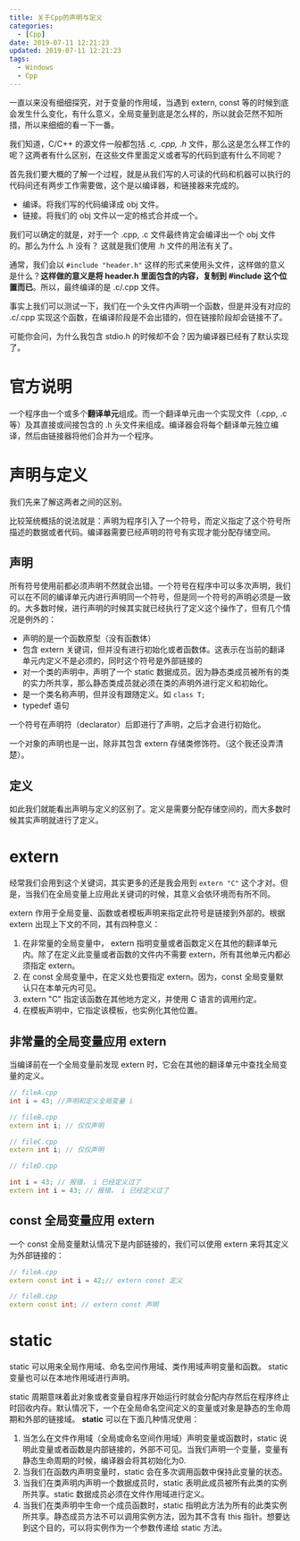 ```yaml
---
title: 关于Cpp的声明与定义
categories:
  - [Cpp]
date: 2019-07-11 12:21:23
updated: 2019-07-11 12:21:23
tags: 
  - Windows
  - Cpp
---
```

一直以来没有细细探究，对于变量的作用域，当遇到 extern, const 等的时候到底会发生什么变化，有什么意义，全局变量到底是怎么样的，所以就会茫然不知所措，所以来细细的看一下一番。

<!--more-->

我们知道，C/C++ 的源文件一般都包括 *.c, .cpp, .h* 文件，那么这是怎么样工作的呢？这两者有什么区别，在这些文件里面定义或者写的代码到底有什么不同呢？

首先我们要大概的了解一个过程，就是从我们写的人可读的代码和机器可以执行的代码间还有两步工作需要做，这个是以编译器，和链接器来完成的。

- 编译。将我们写的代码编译成 obj 文件。
- 链接。将我们的 obj 文件以一定的格式合并成一个。

我们可以确定的就是，对于一个 .cpp, .c 文件最终肯定会编译出一个 obj 文件的。那么为什么 .h 没有？ 这就是我们使用 .h 文件的用法有关了。

通常，我们会以 `#include "header.h"` 这样的形式来使用头文件，这样做的意义是什么？**这样做的意义是将 header.h 里面包含的内容，复制到 #include 这个位置而已**。所以，最终编译的是 .c/.cpp 文件。

事实上我们可以测试一下，我们在一个头文件内声明一个函数，但是并没有对应的 .c/.cpp 实现这个函数，在编译阶段是不会出错的，但在链接阶段却会链接不了。

可能你会问，为什么我包含 stdio.h 的时候却不会？因为编译器已经有了默认实现了。
# 官方说明

一个程序由一个或多个**翻译单元**组成。而一个翻译单元由一个实现文件（.cpp, .c 等）及其直接或间接包含的 .h 头文件来组成。编译器会将每个翻译单元独立编译，然后由链接器将他们合并为一个程序。

# 声明与定义

我们先来了解这两者之间的区别。

比较笼统概括的说法就是：声明为程序引入了一个符号，而定义指定了这个符号所描述的数据或者代码。编译器需要已经声明的符号有实现才能分配存储空间。

## 声明

所有符号使用前都必须声明不然就会出错。一个符号在程序中可以多次声明，我们可以在不同的编译单元内进行声明同一个符号，但是同一个符号的声明必须是一致的。大多数时候，进行声明的时候其实就已经执行了定义这个操作了，但有几个情况是例外的：

- 声明的是一个函数原型（没有函数体）
- 包含 extern 关键词，但并没有进行初始化或者函数体。这表示在当前的翻译单元内定义不是必须的，同时这个符号是外部链接的
- 对一个类的声明中，声明了一个 static 数据成员。因为静态类成员被所有的类的实力所共享，那么静态类成员就必须在类的声明外进行定义和初始化。
- 是一个类名称声明，但并没有跟随定义。如 `class T;`
- typedef 语句

一个符号在声明符（declarator）后即进行了声明，之后才会进行初始化。

一个对象的声明也是一出，除非其包含 extern 存储类修饰符。（这个我还没弄清楚）。

## 定义

如此我们就能看出声明与定义的区别了。定义是需要分配存储空间的，而大多数时候其实声明就进行了定义。

# extern

经常我们会用到这个关键词，其实更多的还是我会用到 `extern "C"` 这个才对。但是，当我们在全局变量上应用此关键词的时候，其意义会依环境而有所不同。

extern 作用于全局变量、函数或者模板声明来指定此符号是链接到外部的。根据 extern 出现上下文的不同，其有四种意义：

1. 在非常量的全局变量中， extern 指明变量或者函数定义在其他的翻译单元内。除了在定义此变量或者函数的文件内不需要 extern，所有其他单元内都必须指定 extern。
2. 在 const 全局变量中，在定义处也要指定 extern。因为，const 全局变量默认只在本单元内可见。
3. extern "C" 指定该函数在其他地方定义，并使用 C 语言的调用约定。
4. 在模板声明中，它指定该模板，也实例化其他位置。

## 非常量的全局变量应用 extern

当编译前在一个全局变量前发现 extern 时，它会在其他的翻译单元中查找全局变量的定义。

```cpp
// fileA.cpp
int i = 43; //声明和定义全局变量 i

// fileB.cpp
extern int i; // 仅仅声明

// fileC.cpp
extern int i; // 仅仅声明

// fileD.cpp

int i = 43; // 报错， i 已经定义过了
extern int i = 43; // 报错， i 已经定义过了
```

## const 全局变量应用 extern

一个 const 全局变量默认情况下是内部链接的，我们可以使用 extern 来将其定义为外部链接的：

```cpp
// fileA.cpp
extern const int i = 42;// extern const 定义

// fileB.cpp
extern const int; // extern const 声明
```

# static

static 可以用来全局作用域、命名空间作用域、类作用域声明变量和函数。 static 变量也可以在本地作用域进行声明。

static 周期意味着此对象或者变量自程序开始运行时就会分配内存然后在程序终止时回收内存。默认情况下，一个在全局命名空间定义的变量或对象是静态的生命周期和外部的链接域。 **static** 可以在下面几种情况使用：

1. 当怎么在文件作用域（全局或命名空间作用域）声明变量或函数时，static 说明此变量或者函数是内部链接的，外部不可见。当我们声明一个变量，变量有静态生命周期的时候，编译器会将其初始化为0.
2. 当我们在函数内声明变量时，static 会在多次调用函数中保持此变量的状态。
3. 当我们在类声明内声明一个数据成员时，static 表明此成员被所有此类的实例所共享。static 数据成员必须在文件作用域进行定义。
4. 当我们在类声明中生命一个成员函数时，static 指明此方法为所有的此类实例所共享。静态成员方法不可以调用实例方法，因为其不含有 this 指针。想要达到这个目的，可以将实例作为一个参数传递给 static 方法。
